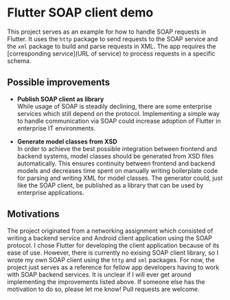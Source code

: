 # Flutter SOAP client demo

This project serves as an example for how to handle SOAP requests in Flutter. It uses the `http` package to send requests to the SOAP service and the `xml` package to build and parse requests in XML. The app requires the [corresponding service](URL of service) to process requests in a specific schema.

## Possible improvements

- **Publish SOAP client as library**  
  While usage of SOAP is steadily declining, there are some enterprise services which still depend on the protocol. Implementing a simple way to handle communication via SOAP could increase adoption of Flutter in enterprise IT environments.

- **Generate model classes from XSD**  
  In order to achieve the best possible integration between frontend and backend systems, model classes should be generated from XSD files automatically. This ensures continuity between frontend and backend models and decreases time spent on manually writing boilerplate code for parsing and writing XML for model classes. The generator could, just like the SOAP client, be published as a library that can be used by enterprise applications.


## Motivations

The project originated from a networking assignment which consisted of writing a backend service and Android client application using the SOAP protocol. I chose Flutter for developing the client application because of its ease of use. However, there is currently no exising SOAP client library, so I wrote my own SOAP client using the `http` and `xml` packages. For now, the project just serves as a reference for fellow app developers having to work with SOAP backend services. It is unclear if I will ever get around implementing the improvements listed above. If someone else has the motivation to do so, please let me know! Pull requests are welcome.